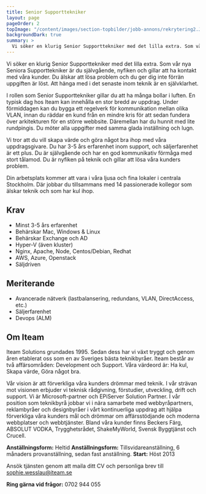 ```yaml
---
title: Senior Supporttekniker
layout: page
pageOrder: 2
topImage: "/content/images/section-topbilder/jobb-annons/rekrytering2.JPG"
backgroundDark: true
summary: >
  Vi söker en klurig Senior Supporttekniker med det lilla extra. Som vår nya Seniora Supporttekniker är du självgående, nyfiken och gillar att ha kontakt med våra kunder. 
---
```


Vi söker en klurig Senior Supporttekniker med det lilla extra.
Som vår nya Seniora Supporttekniker är du självgående, nyfiken och gillar att ha kontakt med våra kunder. Du älskar att lösa problem och du ger dig inte förrän uppgiften är löst. Att hänga med i det senaste inom teknik är en självklarhet.

I rollen som Senior Supporttekniker gillar du att ha många bollar i luften.  En typisk dag hos Iteam kan innehålla en stor bredd av uppdrag. Under förmiddagen kan du bygga ett regelverk för kommunikation mellan olika VLAN, innan du räddar en kund från en mindre kris för att sedan fundera över arkitekturen för en större webbsite. Däremellan har du hunnit med lite rundpingis. Du möter alla uppgifter med samma glada inställning och lugn.

Vi tror att du vill skapa värde och göra något bra ihop med våra uppdragsgivare. Du har 3-5 års erfarenhet inom support, och säljerfarenhet är ett plus. Du är självgående och har en god kommunikativ förmåga med stort tålamod. Du är nyfiken på teknik och gillar att lösa våra kunders problem.

Din arbetsplats kommer att vara i våra ljusa och fina lokaler i centrala Stockholm. Där jobbar du tillsammans med 14 passionerade kollegor som älskar teknik och som har kul ihop.

## Krav

* Minst 3-5 års erfarenhet
* Behärskar Mac, Windows & Linux
* Behärskar Exchange och AD
* Hyper-V (även kluster)
* Nginx, Apache, Node, Centos/Debian, Redhat
* AWS, Azure, Openstack
* Säljdriven

## Meriterande

* Avancerade nätverk (lastbalansering, redundans, VLAN, DirectAccess, etc.)
* Säljerfarenhet
* Devops (ALM)

## Om Iteam

Iteam Solutions grundades 1995. Sedan dess har vi växt tryggt och genom åren etablerat oss som en av Sveriges bästa teknikbyråer. Iteam består av två affärsområden: Development och Support.
Våra värdeord är: Ha kul, Skapa värde, Göra något bra.

Vår vision är att förverkliga våra kunders drömmar med teknik. I vår strävan mot visionen erbjuder vi teknisk rådgivning, förstudier, utveckling, drift och support. Vi är Microsoft-partner och EPiServer Solution Partner. I vår position som teknikbyrå jobbar vi i nära samarbete med webbyråpartners, reklambyråer och designbyråer i vårt kontinuerliga uppdrag att hjälpa förverkliga våra kunders mål och drömmar om affärsstödjande och moderna webbplatser och webbtjänster. Bland våra kunder finns Beckers Färg, ABSOLUT VODKA, Trygghetsrådet, ShakeMyWorld, Svensk Byggtjänst och Crucell.

**Anställningsform:** Heltid
**Anställningsform:** Tillsvidareanställning, 6 månaders provanställning, sedan fast anställning.
**Start:** Höst 2013

Ansök tjänsten genom att maila ditt CV och personliga brev till [sophie.wesslau@iteam.se](mailto:sophie.wesslau@iteam.se)

**Ring gärna vid frågor:** 0702 944 055
